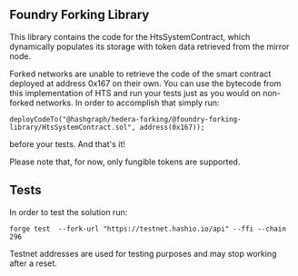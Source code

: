 ## Foundry Forking Library

This library contains the code for the HtsSystemContract, which dynamically populates its storage with token data retrieved from the mirror node.

Forked networks are unable to retrieve the code of the smart contract deployed at address 0x167 on their own.  You can use the bytecode from this implementation of HTS and run your tests just as you would on non-forked networks. In order to accomplish that simply run:

```solidity
deployCodeTo("@hashgraph/hedera-forking/@foundry-forking-library/HtsSystemContract.sol", address(0x167));
```
before your tests. And that's it!

Please note that, for now, only fungible tokens are supported.

## Tests

In order to test the solution run:
```shell
forge test  --fork-url "https://testnet.hashio.io/api" --ffi --chain 296
```
Testnet addresses are used for testing purposes and may stop working after a reset.
